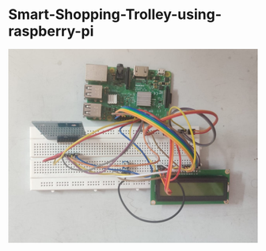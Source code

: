 # Smart-Shopping-Trolley-using-raspberry-pi
![RaspberryPi](https://github.com/revanthnarayan/Smart-Shopping-Trolley-using-raspberry-pi/blob/main/rasp.jpeg)
